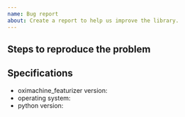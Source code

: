 ```yaml
---
name: Bug report
about: Create a report to help us improve the library.
---
```


## Steps to reproduce the problem

## Specifications

- oximachine_featurizer version:
- operating system:
- python version:
